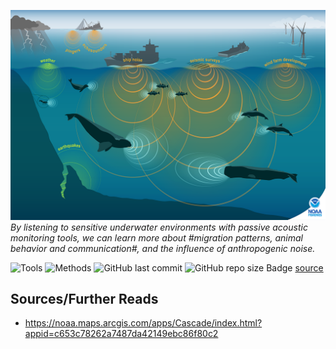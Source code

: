 ![banner](img/1500x1000-Passive-Acoustics-Soundscape-infographic-NEFSC.png)
*By listening to sensitive underwater environments with passive acoustic monitoring tools, we can learn more about #migration patterns, animal behavior and communication#, and the influence of anthropogenic noise.*

![Tools](https://img.shields.io/badge/Tools-Python,_SQL,_Tableau-yellow)
![Methods](https://img.shields.io/badge/Methods-Webscraping,_NLP,_Supervised_ML-red)
![GitHub last commit](https://img.shields.io/github/last-commit/duynlq/scraped-reviews-customer-churn-prediction)
![GitHub repo size](https://img.shields.io/github/repo-size/duynlq/scraped-reviews-customer-churn-prediction)
Badge [source](https://shields.io/)

## 

## Sources/Further Reads
- https://noaa.maps.arcgis.com/apps/Cascade/index.html?appid=c653c78262a7487da42149ebc86f80c2